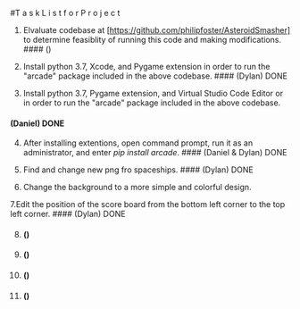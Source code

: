 #T a s k    L i s t    f o r    P r o j e c t

1. Elvaluate codebase at [https://github.com/philipfoster/AsteroidSmasher] to determine feasiblity of running this code and making modifications.  #### () 

2. Install python 3.7, Xcode, and Pygame extension in order to run the "arcade" package included in the above codebase. #### (Dylan) DONE

3. Install python 3.7, Pygame extension, and Virtual Studio Code Editor or in order to run the "arcade" package included in the above        codebase. 
#### (Daniel)  DONE

4. After installing extentions, open command prompt, run it as an administrator, and enter *pip install arcade*. #### (Daniel & Dylan)      DONE

5. Find and change new png fro spaceships.  #### (Dylan)  DONE

6. Change the background to a more simple and colorful design.

7.Edit the position of the score board from the bottom left corner to the top left corner.  #### (Dylan) DONE

8.  #### () 

9.  #### () 

10.  #### () 

11.  #### () 

